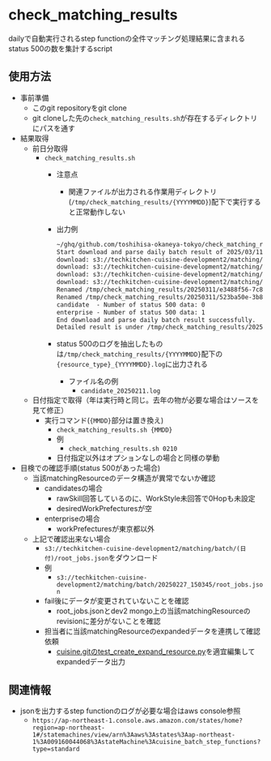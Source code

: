 # check_matching_results

dailyで自動実行されるstep functionの全件マッチング処理結果に含まれるstatus 500の数を集計するscript

## 使用方法

- 事前準備
  - このgit repositoryをgit clone
  - git cloneした先の`check_matching_results.sh`が存在するディレクトリにパスを通す
- 結果取得
  - 前日分取得
    - `check_matching_results.sh`
      - 注意点
        - 関連ファイルが出力される作業用ディレクトリ(`/tmp/check_matching_results/{YYYYMMDD}`)配下で実行すると正常動作しない
      - 出力例

          ```txt
          ~/ghq/github.com/toshihisa-okaneya-tokyo/check_matching_results git:(main) check_matching_results.sh
          Start download and parse daily batch result of 2025/03/11
          download: s3://techkitchen-cuisine-development2/matching/batch/20250311_150345/result/523ba50e-3b8b-4bfe-aa75-025d0f1ba3de/manifest.json to 523ba50e-3b8b-4bfe-aa75-025d0f1ba3de/manifest.json
          download: s3://techkitchen-cuisine-development2/matching/batch/20250311_150345/result/e3488f56-7c81-4b0a-8a2c-5985b16ca6b5/manifest.json to e3488f56-7c81-4b0a-8a2c-5985b16ca6b5/manifest.json
          download: s3://techkitchen-cuisine-development2/matching/batch/20250311_150345/result/523ba50e-3b8b-4bfe-aa75-025d0f1ba3de/SUCCEEDED_0.json to 523ba50e-3b8b-4bfe-aa75-025d0f1ba3de/SUCCEEDED_0.json
          download: s3://techkitchen-cuisine-development2/matching/batch/20250311_150345/result/e3488f56-7c81-4b0a-8a2c-5985b16ca6b5/SUCCEEDED_0.json to e3488f56-7c81-4b0a-8a2c-5985b16ca6b5/SUCCEEDED_0.json
          Renamed /tmp/check_matching_results/20250311/e3488f56-7c81-4b0a-8a2c-5985b16ca6b5 to /tmp/check_matching_results/20250311/enterprise
          Renamed /tmp/check_matching_results/20250311/523ba50e-3b8b-4bfe-aa75-025d0f1ba3de to /tmp/check_matching_results/20250311/candidate
          candidate  - Number of status 500 data: 0
          enterprise - Number of status 500 data: 1
          End download and parse daily batch result successfully.
          Detailed result is under /tmp/check_matching_results/20250311/
          ```

      - status 500のログを抽出したものは`/tmp/check_matching_results/{YYYYMMDD}`配下の`{resource_type}_{YYYYMMDD}.log`に出力される
        - ファイル名の例
          - `candidate_20250211.log`
  - 日付指定で取得（年は実行時と同じ。去年の物が必要な場合はソースを見て修正）
    - 実行コマンド(`{MMDD}`部分は置き換え)
      - `check_matching_results.sh {MMDD}`
      - 例
        - `check_matching_results.sh 0210`
      - 日付指定以外はオプションなしの場合と同様の挙動
- 目検での確認手順(status 500があった場合)
  - 当該matchingResourceのデータ構造が異常でないか確認
    - candidatesの場合
      - rawSkill回答しているのに、WorkStyle未回答で0Hopも未設定
      - desiredWorkPrefecturesが空
    - enterpriseの場合
      - workPrefecturesが東京都以外
  - 上記で確認出来ない場合
    - `s3://techkitchen-cuisine-development2/matching/batch/(日付)/root_jobs.json`をダウンロード
    - 例
      - `s3://techkitchen-cuisine-development2/matching/batch/20250227_150345/root_jobs.json`
    - fail後にデータが変更されていないことを確認
      - root_jobs.jsonとdev2 mongo上の当該matchingResourceのrevisionに差分がないことを確認
    - 担当者に当該matchingResourceのexpandedデータを連携して確認依頼
      - [cuisine.gitのtest_create_expand_resource.py](https://github.com/gachapin-pj/cuisine/blob/develop-day2/matching-processor/tests/test_create_expand_resource.py)を適宜編集してexpandedデータ出力

## 関連情報

- jsonを出力するstep functionのログが必要な場合はaws console参照
  - `https://ap-northeast-1.console.aws.amazon.com/states/home?region=ap-northeast-1#/statemachines/view/arn%3Aaws%3Astates%3Aap-northeast-1%3A009160044068%3AstateMachine%3Acuisine_batch_step_functions?type=standard`
